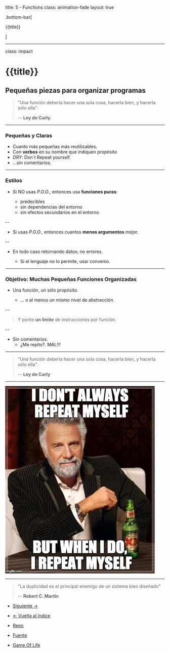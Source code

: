 title: 5 - Functions
class: animation-fade
layout: true

.bottom-bar[

{{title}}

]

---

class: impact

# {{title}}

## Pequeñas piezas para organizar programas

> "Una función debería hacer una sola cosa, hacerla bien, y hacerla sólo ella".
>
> -- **Ley de Curly**.

---

### Pequeñas y Claras

- Cuanto más pequeñas más reutilizables.
- Con **verbos** en su nombre que indiquen propósito
- _DRY_: Don´t Repeat yourself.
- ...sin comentarios.

---

### Estilos

- Si NO usas _P.O.O._, entonces usa **funciones puras**:

  - predecibles
  - sin dependencias del entorno
  - sin efectos secundarios en el entorno

--

- Si usas _P.O.O._, entonces cuantos **menos argumentos** mejor.

--

- En todo caso retornando datos; no errores.

  - Si el lenguaje no lo permite, usar convenio.

---

### Objetivo: Muchas Pequeñas Funciones Organizadas

- Una función, un sólo propósito.

  - ... o al menos un mismo nivel de abstracción.

--

> Y ponte **un límite** de instrucciones por función.

--

- Sin comentarios.
  - ¿Me repito?. MAL!!!

---

> "Una función debería hacer una sola cosa, hacerla bien, y hacerla sólo ella".
>
> -- **Ley de Curly**

---

![Don´t repeat Yourself](./assets/dry.jpg)

---

> "La duplicidad es el principal enemigo de un sistema bien diseñado"
>
> -- **Robert C. Martin**

- [Siguiente ->](./6-data.html)

- [<- Vuelta al índice ](./)

- [Repo](https://github.com/AcademiaBinaria/CleanCode)

- [Fuente](https://github.com/AcademiaBinaria/CleanCode/tree/master/5-functions)

- [Game Of Life](./5-functions/)
